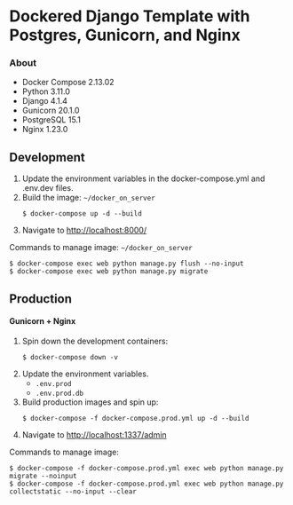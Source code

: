 # Dockered Django Template with Postgres, Gunicorn, and Nginx

### About

- Docker Compose 2.13.02
- Python 3.11.0
- Django 4.1.4
- Gunicorn 20.1.0
- PostgreSQL 15.1
- Nginx 1.23.0

## Development
1. Update the environment variables in the docker-compose.yml and .env.dev files.
2. Build the image: `~/docker_on_server`
    ```shell
    $ docker-compose up -d --build
    ```
3. Navigate to  [http://localhost:8000/]()

Commands to manage image:
`~/docker_on_server`
```shell
$ docker-compose exec web python manage.py flush --no-input
$ docker-compose exec web python manage.py migrate
```


## Production
#### Gunicorn + Nginx
1. Spin down the development containers:
   ```shell
   $ docker-compose down -v
   ```
2. Update the environment variables.
   - `.env.prod`
   - `.env.prod.db`
3. Build production images and spin up:
   ```shell
   $ docker-compose -f docker-compose.prod.yml up -d --build
   ```
4. Navigate to [http://localhost:1337/admin]()


Commands to manage image:
```shell
$ docker-compose -f docker-compose.prod.yml exec web python manage.py migrate --noinput
$ docker-compose -f docker-compose.prod.yml exec web python manage.py collectstatic --no-input --clear
```

